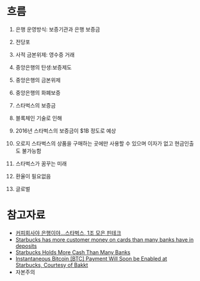 # 흐름
1. 은행 운영방식: 보증기관과 은행 보증금
 2. 전당포
  2. 사적 금본위제: 영수증 거래
  2. 중앙은행의 탄생:보증제도
  2. 중앙은행의 금본위제
  2. 중앙은행의 화폐보증

1. 스타벅스의 보증금
  1. 블록체인 기술로 인해
  1. 2016년 스타벅스의 보증금이 $1B 정도로 예상
  1. 오로지 스타벅스의 상품을 구매하는 곳에만 사용할 수 있으며 이자가 없고 현금인출도 불가능함
  
1. 스타벅스가 꿈꾸는 미래
  1. 환율이 필요없음
  1. 글로벌


# 참고자료
* [커피회사야 은행이야...스타벅스, 1조 모은 핀테크](http://m.hani.co.kr/arti/economy/finance/873672.html?_fr=gg#cb)
* [Starbucks has more customer money on cards than many banks have in deposits](https://www.marketwatch.com/story/starbucks-has-more-customer-money-on-cards-than-many-banks-have-in-deposits-2016-06-09?mod=mw_share_twitter)
* [Starbucks Holds More Cash Than Many Banks](https://www.forbes.com/sites/niallmccarthy/2016/08/01/starbucks-holds-more-cash-than-many-banks-infographic/#4095d53a231a)
* [Instantaneous Bitcoin [BTC] Payment Will Soon be Enabled at Starbucks, Courtesy of Bakkt](https://coingape.com/rumor-instantaneous-bitcoin-btc-payment-will-soon-be-enabled-at-starbucks-courtesy-of-bakkt/)
* 자본주의
